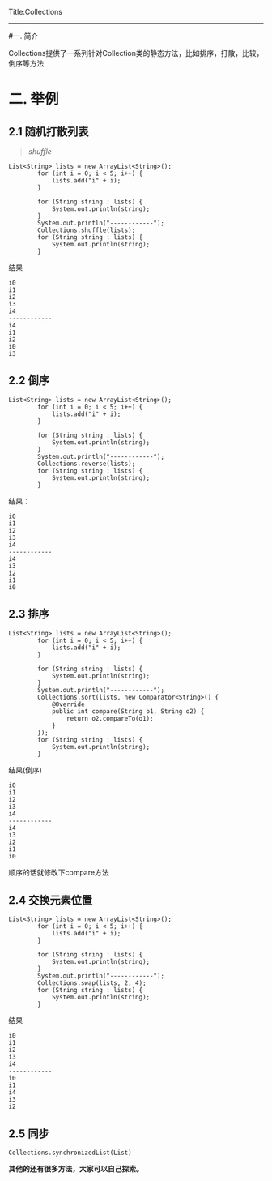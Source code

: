 Title:Collections

---

#一. 简介

Collections提供了一系列针对Collection类的静态方法，比如排序，打散，比较，倒序等方法



# 二. 举例

## 2.1 随机打散列表

> *shuffle*

```
List<String> lists = new ArrayList<String>();
    	for (int i = 0; i < 5; i++) {
			lists.add("i" + i);
		}
    	
    	for (String string : lists) {
			System.out.println(string);
		}
    	System.out.println("------------");
    	Collections.shuffle(lists);
    	for (String string : lists) {
			System.out.println(string);
		}
```

结果

```
i0
i1
i2
i3
i4
------------
i4
i1
i2
i0
i3
```



## 2.2 倒序

```
List<String> lists = new ArrayList<String>();
    	for (int i = 0; i < 5; i++) {
			lists.add("i" + i);
		}
    	
    	for (String string : lists) {
			System.out.println(string);
		}
    	System.out.println("------------");
    	Collections.reverse(lists);
    	for (String string : lists) {
			System.out.println(string);
		}
```

结果：

```
i0
i1
i2
i3
i4
------------
i4
i3
i2
i1
i0
```



## 2.3 排序

```
List<String> lists = new ArrayList<String>();
    	for (int i = 0; i < 5; i++) {
			lists.add("i" + i);
		}
    	
    	for (String string : lists) {
			System.out.println(string);
		}
    	System.out.println("------------");
    	Collections.sort(lists, new Comparator<String>() {
			@Override
			public int compare(String o1, String o2) {
				return o2.compareTo(o1);
			}
		});
    	for (String string : lists) {
			System.out.println(string);
		}
```

结果(倒序)

```
i0
i1
i2
i3
i4
------------
i4
i3
i2
i1
i0
```

顺序的话就修改下compare方法



## 2.4 交换元素位置

```
List<String> lists = new ArrayList<String>();
    	for (int i = 0; i < 5; i++) {
			lists.add("i" + i);
		}
    	
    	for (String string : lists) {
			System.out.println(string);
		}
    	System.out.println("------------");
    	Collections.swap(lists, 2, 4);
    	for (String string : lists) {
			System.out.println(string);
		}
```

结果

```
i0
i1
i2
i3
i4
------------
i0
i1
i4
i3
i2
```



## 2.5 同步

```
Collections.synchronizedList(List)
```



**其他的还有很多方法，大家可以自己探索。**